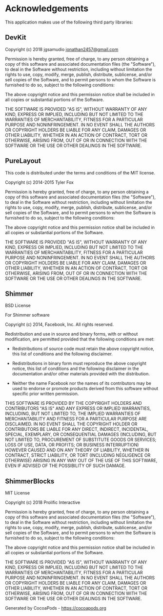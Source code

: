 # Acknowledgements
This application makes use of the following third party libraries:

## DevKit

Copyright (c) 2018 jgsamudio <jonathan2457@gmail.com>

Permission is hereby granted, free of charge, to any person obtaining a copy
of this software and associated documentation files (the "Software"), to deal
in the Software without restriction, including without limitation the rights
to use, copy, modify, merge, publish, distribute, sublicense, and/or sell
copies of the Software, and to permit persons to whom the Software is
furnished to do so, subject to the following conditions:

The above copyright notice and this permission notice shall be included in
all copies or substantial portions of the Software.

THE SOFTWARE IS PROVIDED "AS IS", WITHOUT WARRANTY OF ANY KIND, EXPRESS OR
IMPLIED, INCLUDING BUT NOT LIMITED TO THE WARRANTIES OF MERCHANTABILITY,
FITNESS FOR A PARTICULAR PURPOSE AND NONINFRINGEMENT. IN NO EVENT SHALL THE
AUTHORS OR COPYRIGHT HOLDERS BE LIABLE FOR ANY CLAIM, DAMAGES OR OTHER
LIABILITY, WHETHER IN AN ACTION OF CONTRACT, TORT OR OTHERWISE, ARISING FROM,
OUT OF OR IN CONNECTION WITH THE SOFTWARE OR THE USE OR OTHER DEALINGS IN
THE SOFTWARE.


## PureLayout

This code is distributed under the terms and conditions of the MIT license.

Copyright (c) 2014-2015 Tyler Fox

Permission is hereby granted, free of charge, to any person obtaining a copy of this software and associated documentation files (the "Software"), to deal in the Software without restriction, including without limitation the rights to use, copy, modify, merge, publish, distribute, sublicense, and/or sell copies of the Software, and to permit persons to whom the Software is furnished to do so, subject to the following conditions:

The above copyright notice and this permission notice shall be included in all copies or substantial portions of the Software.

THE SOFTWARE IS PROVIDED "AS IS", WITHOUT WARRANTY OF ANY KIND, EXPRESS OR IMPLIED, INCLUDING BUT NOT LIMITED TO THE WARRANTIES OF MERCHANTABILITY, FITNESS FOR A PARTICULAR PURPOSE AND NONINFRINGEMENT. IN NO EVENT SHALL THE AUTHORS OR COPYRIGHT HOLDERS BE LIABLE FOR ANY CLAIM, DAMAGES OR OTHER LIABILITY, WHETHER IN AN ACTION OF CONTRACT, TORT OR OTHERWISE, ARISING FROM, OUT OF OR IN CONNECTION WITH THE SOFTWARE OR THE USE OR OTHER DEALINGS IN THE SOFTWARE.


## Shimmer

BSD License

For Shimmer software

Copyright (c) 2014, Facebook, Inc. All rights reserved.

Redistribution and use in source and binary forms, with or without modification,
are permitted provided that the following conditions are met:

 * Redistributions of source code must retain the above copyright notice, this
   list of conditions and the following disclaimer.

 * Redistributions in binary form must reproduce the above copyright notice,
   this list of conditions and the following disclaimer in the documentation
   and/or other materials provided with the distribution.

 * Neither the name Facebook nor the names of its contributors may be used to
   endorse or promote products derived from this software without specific
   prior written permission.

THIS SOFTWARE IS PROVIDED BY THE COPYRIGHT HOLDERS AND CONTRIBUTORS "AS IS" AND
ANY EXPRESS OR IMPLIED WARRANTIES, INCLUDING, BUT NOT LIMITED TO, THE IMPLIED
WARRANTIES OF MERCHANTABILITY AND FITNESS FOR A PARTICULAR PURPOSE ARE
DISCLAIMED. IN NO EVENT SHALL THE COPYRIGHT HOLDER OR CONTRIBUTORS BE LIABLE FOR
ANY DIRECT, INDIRECT, INCIDENTAL, SPECIAL, EXEMPLARY, OR CONSEQUENTIAL DAMAGES
(INCLUDING, BUT NOT LIMITED TO, PROCUREMENT OF SUBSTITUTE GOODS OR SERVICES;
LOSS OF USE, DATA, OR PROFITS; OR BUSINESS INTERRUPTION) HOWEVER CAUSED AND ON
ANY THEORY OF LIABILITY, WHETHER IN CONTRACT, STRICT LIABILITY, OR TORT
(INCLUDING NEGLIGENCE OR OTHERWISE) ARISING IN ANY WAY OUT OF THE USE OF THIS
SOFTWARE, EVEN IF ADVISED OF THE POSSIBILITY OF SUCH DAMAGE.


## ShimmerBlocks

MIT License

Copyright (c) 2018 Prolific Interactive

Permission is hereby granted, free of charge, to any person obtaining a copy
of this software and associated documentation files (the "Software"), to deal
in the Software without restriction, including without limitation the rights
to use, copy, modify, merge, publish, distribute, sublicense, and/or sell
copies of the Software, and to permit persons to whom the Software is
furnished to do so, subject to the following conditions:

The above copyright notice and this permission notice shall be included in all
copies or substantial portions of the Software.

THE SOFTWARE IS PROVIDED "AS IS", WITHOUT WARRANTY OF ANY KIND, EXPRESS OR
IMPLIED, INCLUDING BUT NOT LIMITED TO THE WARRANTIES OF MERCHANTABILITY,
FITNESS FOR A PARTICULAR PURPOSE AND NONINFRINGEMENT. IN NO EVENT SHALL THE
AUTHORS OR COPYRIGHT HOLDERS BE LIABLE FOR ANY CLAIM, DAMAGES OR OTHER
LIABILITY, WHETHER IN AN ACTION OF CONTRACT, TORT OR OTHERWISE, ARISING FROM,
OUT OF OR IN CONNECTION WITH THE SOFTWARE OR THE USE OR OTHER DEALINGS IN THE
SOFTWARE.

Generated by CocoaPods - https://cocoapods.org

